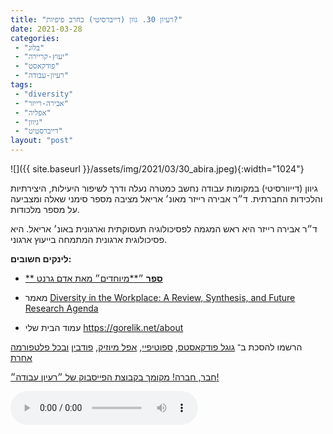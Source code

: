 ```yaml
---
title: "רעיון 30. גוון (דייברסיטי) כחרב פיפיות?"
date: 2021-03-28
categories: 
 - "בלוג"
 - "יעוץ-קריירה"
 - "פודקאסט"
 - "רעיון-עבודה"
tags: 
 - "diversity"
 - "אבירה-רייזר"
 - "אפליה"
 - "גיוון"
 - "דייברסטיט"
layout: "post"
---
```


![]({{ site.baseurl }}/assets/img/2021/03/30_abira.jpeg){:width="1024"}

גיוון (דייוורסיטי) במקומות עבודה נחשב כמטרה נעלה ודרך לשיפור היעילות, היצירתיות והלכידות החברתית. ד״ר אבירה רייזר מאונ׳ אריאל מציבה מספר סימני שאלה ומצביעה על מספר מלכודות.

ד״ר אבירה רייזר היא ראש המגמה לפסיכולוגיה תעסוקתית וארגונית באונ׳ אריאל. היא פסיכולוגית ארגונית המתמחה בייעוץ ארגוני. 

**לינקים חשובים:**

* [** **ספר** ״**מיוחדים״ מאת אדם גרנט](https://www.steimatzky.co.il/%D7%90%D7%93%D7%9D-%D7%92%D7%A8%D7%A0%D7%98/%D7%9E%D7%99%D7%95%D7%97%D7%93%D7%99%D7%9D-%D7%90%D7%93%D7%9D-%D7%92%D7%A8%D7%A0%D7%98.html)
* מאמר [Diversity in the Workplace: A Review, Synthesis, and Future Research Agenda](https://www.annualreviews.org/doi/abs/10.1146/annurev-orgpsych-012218-015243)

* עמוד הבית שלי [<https://gorelik.net/about>](https://gorelik.net/about)

הרשמו להסכת ב־ [גוגל פודקאסטס](https://podcasts.google.com/feed/aHR0cHM6Ly9mZWVkLnBvZGJlYW4uY29tL2JvcmlzZ29yZWxpa3BoZC9mZWVkLnhtbA), [ספוטיפיי](https://open.spotify.com/show/51XJ9Wd4A5xL1IfU0wHT2Y), [אפל מיוזיק](https://podcasts.apple.com/il/podcast/%D7%A8%D7%A2%D7%99%D7%95%D7%9F-%D7%A2%D7%91%D7%95%D7%93%D7%94-%D7%A0%D7%99%D7%94%D7%95%D7%9C-%D7%A9%D7%95%D7%95%D7%A7-%D7%A7%D7%A8%D7%99%D7%99%D7%A8%D7%94/id1542636914), [פודבין](https://borisgorelikphd.podbean.com/) [ובכל פלטפורמה אחרת](https://feed.podbean.com/borisgorelikphd/feed.xml)

[חבר, חברה! מקומך בקבוצת הפייסבוק של ״רעיון עבודה״!](https://www.facebook.com/reayonavodapodcast)

<audio controls src="https://mcdn.podbean.com/mf/web/3zz9db/30_abira.mp3" class=" wp-block-audio"></audio>
